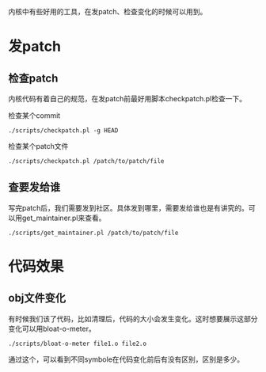 内核中有些好用的工具，在发patch、检查变化的时候可以用到。

# 发patch

## 检查patch

内核代码有着自己的规范，在发patch前最好用脚本checkpatch.pl检查一下。

检查某个commit

```
./scripts/checkpatch.pl -g HEAD
```

检查某个patch文件

```
./scripts/checkpatch.pl /patch/to/patch/file
```

## 查要发给谁

写完patch后，我们需要发到社区。具体发到哪里，需要发给谁也是有讲究的。可以用get_maintainer.pl来查看。

```
./scripts/get_maintainer.pl /patch/to/patch/file
```

# 代码效果

## obj文件变化

有时候我们该了代码，比如清理后，代码的大小会发生变化。这时想要展示这部分变化可以用bloat-o-meter。

```
./scripts/bloat-o-meter file1.o file2.o
```

通过这个，可以看到不同symbole在代码变化前后有没有区别，区别是多少。
